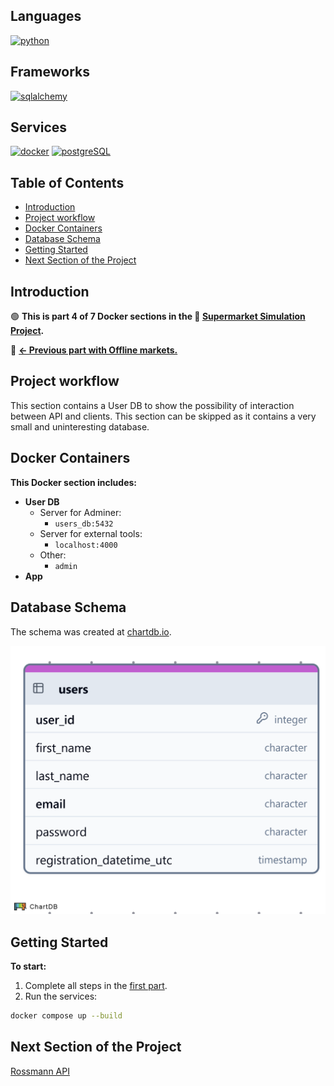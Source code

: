 <!-- omit in toc -->
## Languages
[![python](https://img.shields.io/badge/python-3.11-d6123c?color=white&labelColor=d6123c&logo=python&logoColor=white)](https://www.python.org/)

<!-- omit in toc -->
## Frameworks
[![sqlalchemy](https://img.shields.io/badge/sqlalchemy-2.0.41-d6123c?color=white&labelColor=d6123c&logo=sqlalchemy&logoColor=white)](https://www.sqlalchemy.org/)

<!-- omit in toc -->
## Services
[![docker](https://img.shields.io/badge/docker-d6123c?style=for-the-badge&logo=docker&logoColor=white)](https://www.docker.com/)
[![postgreSQL](https://img.shields.io/badge/postgresql-d6123c?style=for-the-badge&logo=postgresql&logoColor=white)](https://www.postgresql.org/)

<!-- omit in toc -->
## Table of Contents
- [Introduction](#introduction)
- [Project workflow](#project-workflow)
- [Docker Containers](#docker-containers)
- [Database Schema](#database-schema)
- [Getting Started](#getting-started)
- [Next Section of the Project](#next-section-of-the-project)

## Introduction
🟢 **This is part 4 of 7 Docker sections in the 🔴 [Supermarket Simulation Project](https://github.com/SerhiiDolhopolov/rossmann_services).**

🔵 [**<- Previous part with Offline markets.**](https://github.com/SerhiiDolhopolov/rossmann_offline_markets)

## Project workflow
This section contains a User DB to show the possibility of interaction between API and clients. This section can be skipped as it contains a very small and uninteresting database.

## Docker Containers
**This Docker section includes:**
  - **User DB**
    - Server for Adminer:
      - `users_db:5432`
    - Server for external tools:
      - `localhost:4000`
    - Other:
      - `admin`
  - **App**

## Database Schema
The schema was created at [chartdb.io](https://chartdb.io/).

![Users DB Schema](images/users_db.png)

## Getting Started
**To start:**
1. Complete all steps in the [first part](https://github.com/SerhiiDolhopolov/rossmann_services).
2. Run the services:
```bash
docker compose up --build
```

## Next Section of the Project

[Rossmann API](https://github.com/SerhiiDolhopolov/rossmann_api)